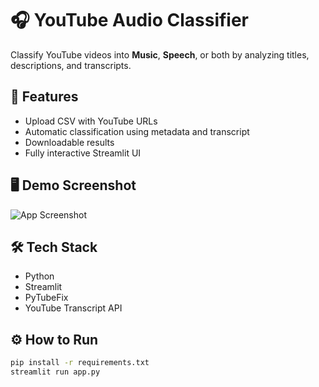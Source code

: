# 🎧 YouTube Audio Classifier

Classify YouTube videos into **Music**, **Speech**, or both by analyzing titles, descriptions, and transcripts.

## 🚀 Features
- Upload CSV with YouTube URLs
- Automatic classification using metadata and transcript
- Downloadable results
- Fully interactive Streamlit UI

## 🖥️ Demo Screenshot
![App Screenshot](assets/screenshot.png)

## 🛠️ Tech Stack
- Python
- Streamlit
- PyTubeFix
- YouTube Transcript API

## ⚙️ How to Run

```bash
pip install -r requirements.txt
streamlit run app.py

